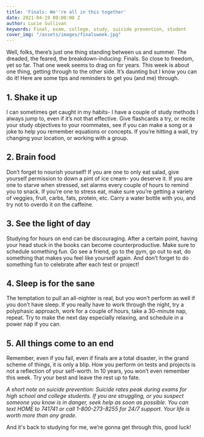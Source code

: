 ```yaml
---
title: 'Finals: We''re all in this together'
date: 2021-04-19 00:00:00 Z
author: Lucie Sullivan
keywords: Final, exam, college, study, suicide prevention, student
cover_img: "/assets/images/finalsweek.jpg"
---
```


Well, folks, there’s just one thing standing between us and summer. The dreaded, the feared, the breakdown-inducing: Finals. So close to freedom, yet so far. That one week seems to drag on for years. This week is about one thing, getting through to the other side. It’s daunting but I know you can do it! Here are some tips and reminders to get you (and me) through.

## 1. Shake it up

I can sometimes get caught in my habits- I have a couple of study methods I always jump to, even if it’s not that effective. Give flashcards a try, or recite your study objectives to your roommates, see if you can make a song or a joke to help you remember equations or concepts. If you’re hitting a wall, try changing your location, or working with a group.

## 2. Brain food

Don’t forget to nourish yourself! If you are one to only eat salad, give yourself permission to down a pint of ice cream- you deserve it. If you are one to starve when stressed, set alarms every couple of hours to remind you to snack. If you’re one to stress eat, make sure you’re getting a variety of veggies, fruit, carbs, fats, protein, etc. Carry a water bottle with you, and try not to overdo it on the caffeine.

## 3. See the light of day

Studying for hours on end can be discouraging. After a certain point, having your head stuck in the books can become counterproductive. Make sure to schedule something fun. Go see a friend, go to the gym, go out to eat, do something that makes you feel like yourself again. And don’t forget to do something fun to celebrate after each test or project!

## 4. Sleep is for the sane

The temptation to pull an all-nighter is real, but you won’t perform as well if you don’t have sleep. If you really have to work through the night, try a polyphasic approach, work for a couple of hours, take a 30-minute nap, repeat. Try to make the next day especially relaxing, and schedule in a power nap if you can.

## 5. All things come to an end

Remember, even if you fail, even if finals are a total disaster, in the grand scheme of things, it is only a blip. How you perform on tests and projects is not a reflection of your self-worth. In 10 years, you won’t even remember this week. Try your best and leave the rest up to fate.

_A short note on suicide prevention: Suicide rates peak during exams for high school and college students. If you are struggling, or you suspect someone you know is in danger, seek help as soon as possible. You can text HOME to 741741 or call 1-800-273-8255 for 24/7 support. Your life is worth more than any grade._

And it's back to studying for me, we’re gonna get through this, good luck!
